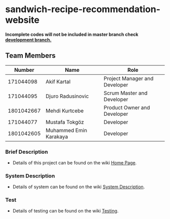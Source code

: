 # sandwich-recipe-recommendation-website
#### Incomplete codes will not be included in master branch check [development branch.](https://github.com/akifkartal03/sandwich-recipe-app/tree/dev)
## Team Members
| Number | Name | Role
| --- | --- | --- |
| 171044098 | Akif Kartal | Project Manager and Developer
| 171044095 | Djuro Radusinovic | Scrum Master and Developer
| 1801042667 | Mehdi Kurtcebe | Product Owner and Developer
| 171044077 | Mustafa Tokgöz | Developer
| 1801042605 | Muhammed Emin Karakaya | Developer

### Brief Description
- Details of this project can be found on the wiki [Home Page](https://github.com/akifkartal03/sandwich-recipe-app/wiki).
### System Description
- Details of system can be found on the wiki [System Description](https://github.com/akifkartal03/sandwich-recipe-app/wiki/SystemDescriptionDoc).
### Test
- Details of testing can be found on the wiki [Testing](https://github.com/akifkartal03/sandwich-recipe-app/wiki/Testing).
